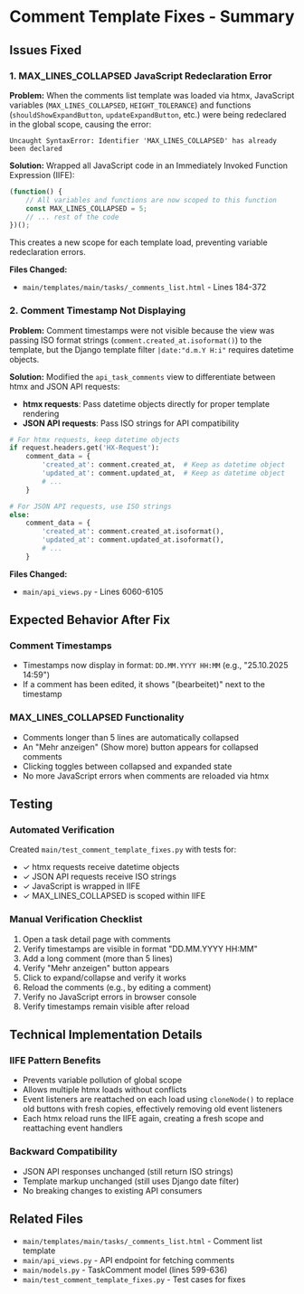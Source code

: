 # Comment Template Fixes - Summary

## Issues Fixed

### 1. MAX_LINES_COLLAPSED JavaScript Redeclaration Error

**Problem:**
When the comments list template was loaded via htmx, JavaScript variables (`MAX_LINES_COLLAPSED`, `HEIGHT_TOLERANCE`) and functions (`shouldShowExpandButton`, `updateExpandButton`, etc.) were being redeclared in the global scope, causing the error:
```
Uncaught SyntaxError: Identifier 'MAX_LINES_COLLAPSED' has already been declared
```

**Solution:**
Wrapped all JavaScript code in an Immediately Invoked Function Expression (IIFE):
```javascript
(function() {
    // All variables and functions are now scoped to this function
    const MAX_LINES_COLLAPSED = 5;
    // ... rest of the code
})();
```

This creates a new scope for each template load, preventing variable redeclaration errors.

**Files Changed:**
- `main/templates/main/tasks/_comments_list.html` - Lines 184-372

### 2. Comment Timestamp Not Displaying

**Problem:**
Comment timestamps were not visible because the view was passing ISO format strings (`comment.created_at.isoformat()`) to the template, but the Django template filter `|date:"d.m.Y H:i"` requires datetime objects.

**Solution:**
Modified the `api_task_comments` view to differentiate between htmx and JSON API requests:
- **htmx requests**: Pass datetime objects directly for proper template rendering
- **JSON API requests**: Pass ISO strings for API compatibility

```python
# For htmx requests, keep datetime objects
if request.headers.get('HX-Request'):
    comment_data = {
        'created_at': comment.created_at,  # Keep as datetime object
        'updated_at': comment.updated_at,  # Keep as datetime object
        # ...
    }

# For JSON API requests, use ISO strings
else:
    comment_data = {
        'created_at': comment.created_at.isoformat(),
        'updated_at': comment.updated_at.isoformat(),
        # ...
    }
```

**Files Changed:**
- `main/api_views.py` - Lines 6060-6105

## Expected Behavior After Fix

### Comment Timestamps
- Timestamps now display in format: `DD.MM.YYYY HH:MM` (e.g., "25.10.2025 14:59")
- If a comment has been edited, it shows "(bearbeitet)" next to the timestamp

### MAX_LINES_COLLAPSED Functionality
- Comments longer than 5 lines are automatically collapsed
- An "Mehr anzeigen" (Show more) button appears for collapsed comments
- Clicking toggles between collapsed and expanded state
- No more JavaScript errors when comments are reloaded via htmx

## Testing

### Automated Verification
Created `main/test_comment_template_fixes.py` with tests for:
- ✓ htmx requests receive datetime objects
- ✓ JSON API requests receive ISO strings
- ✓ JavaScript is wrapped in IIFE
- ✓ MAX_LINES_COLLAPSED is scoped within IIFE

### Manual Verification Checklist
1. Open a task detail page with comments
2. Verify timestamps are visible in format "DD.MM.YYYY HH:MM"
3. Add a long comment (more than 5 lines)
4. Verify "Mehr anzeigen" button appears
5. Click to expand/collapse and verify it works
6. Reload the comments (e.g., by editing a comment)
7. Verify no JavaScript errors in browser console
8. Verify timestamps remain visible after reload

## Technical Implementation Details

### IIFE Pattern Benefits
- Prevents variable pollution of global scope
- Allows multiple htmx loads without conflicts
- Event listeners are reattached on each load using `cloneNode()` to replace old buttons with fresh copies, effectively removing old event listeners
- Each htmx reload runs the IIFE again, creating a fresh scope and reattaching event handlers

### Backward Compatibility
- JSON API responses unchanged (still return ISO strings)
- Template markup unchanged (still uses Django date filter)
- No breaking changes to existing API consumers

## Related Files
- `main/templates/main/tasks/_comments_list.html` - Comment list template
- `main/api_views.py` - API endpoint for fetching comments
- `main/models.py` - TaskComment model (lines 599-636)
- `main/test_comment_template_fixes.py` - Test cases for fixes
